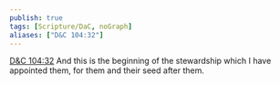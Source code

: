 ```yaml
---
publish: true
tags: [Scripture/DaC, noGraph]
aliases: ["D&C 104:32"]
---
```

[D&C 104:32](https://churchofjesuschrist.org/study/scriptures/dc-testament/dc/104?lang=eng&id=p32#p32) And this is the beginning of the stewardship which I have appointed them, for them and their seed after them.
